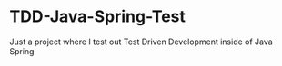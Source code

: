 # TDD-Java-Spring-Test
 Just a project where I test out Test Driven Development inside of Java Spring
 

